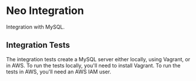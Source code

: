 # Neo Integration

Integration with MySQL.

## Integration Tests

The integration tests create a MySQL server either locally, using Vagrant, or in AWS. To run the tests locally, you'll need to install Vagrant. To run the tests in AWS, you'll need an AWS IAM user.
